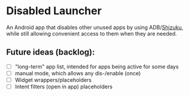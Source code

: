 # Disabled Launcher

An Android app that disables other unused apps by using ADB/[Shizuku](https://github.com/RikkaApps/Shizuku), while still
allowing convenient access to them when they are needed.

## Future ideas (backlog):

- [ ] "long-term" app list, intended for apps being active for some days
- [ ] manual mode, which allows any dis-/enable (once)
- [ ] Widget wrappers/placeholders
- [ ] Intent filters (open in app) placeholders
